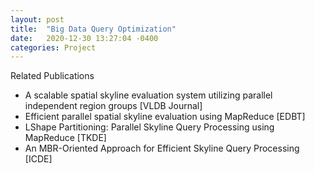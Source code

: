 ```yaml
---
layout: post
title:  "Big Data Query Optimization"
date:   2020-12-30 13:27:04 -0400
categories: Project
---
```


Related Publications 
- A scalable spatial skyline evaluation system utilizing parallel independent region groups [VLDB Journal]
- Efficient parallel spatial skyline evaluation using MapReduce [EDBT]
- LShape Partitioning: Parallel Skyline Query Processing using MapReduce [TKDE]
- An MBR-Oriented Approach for Efficient Skyline Query Processing [ICDE]


